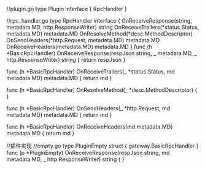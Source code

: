 //plugin.go
type Plugin interface {
RpcHandler
}

//rpc_handler.go
type RpcHandler interface {
OnReceiveResponse(string, metadata.MD, http.ResponseWriter) string
OnReceiveTrailers(*status.Status, metadata.MD) metadata.MD
OnResolveMethod(*desc.MethodDescriptor)
OnSendHeaders(*http.Request, metadata.MD) metadata.MD
OnReceiveHeaders(metadata.MD) metadata.MD
}
func (h *BasicRpcHandler) OnReceiveResponse(respJson string, _ metadata.MD, _ http.ResponseWriter) string {
return respJson
}

func (h *BasicRpcHandler) OnReceiveTrailers(_ *status.Status, md metadata.MD) metadata.MD {
return md
}

func (h *BasicRpcHandler) OnResolveMethod(_ *desc.MethodDescriptor) {
}

func (h *BasicRpcHandler) OnSendHeaders(_ *http.Request, md metadata.MD) metadata.MD {
return md
}

func (h *BasicRpcHandler) OnReceiveHeaders(md metadata.MD) metadata.MD {
return md
}

//插件实现
//empty.go
type PluginEmpty struct {
gateway.BasicRpcHandler
}
func (p *PluginEmpty) OnReceiveResponse(respJson string, md metadata.MD, _ http.ResponseWriter) string {
}
